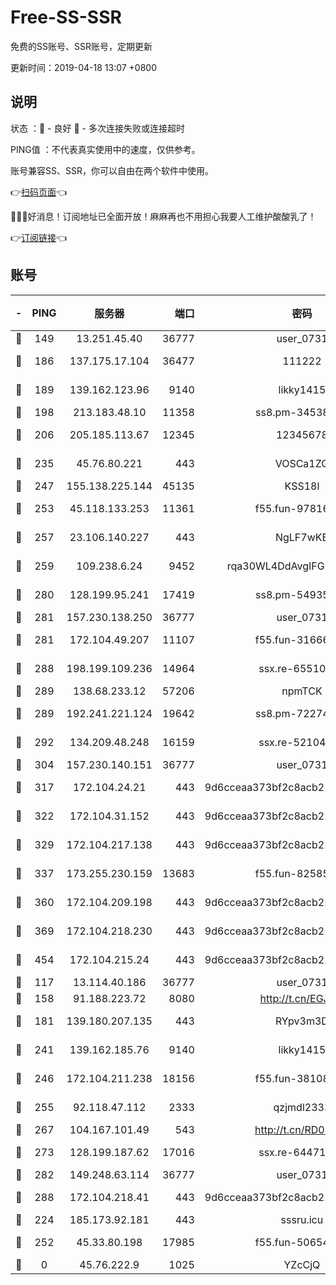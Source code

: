 # Free-SS-SSR

免费的SS账号、SSR账号，定期更新

更新时间：2019-04-18 13:07 +0800

## 说明

状态     ：🙂 - 良好 🙁 - 多次连接失败或连接超时

PING值   ：不代表真实使用中的速度，仅供参考。

账号兼容SS、SSR，你可以自由在两个软件中使用。

👉[扫码页面](https://liesauer.github.io/Free-SS-SSR/)👈

🎉🎉🎉好消息！订阅地址已全面开放！麻麻再也不用担心我要人工维护酸酸乳了！

👉[订阅链接](https://www.liesauer.net/yogurt/subscribe?ACCESS_TOKEN=DAYxR3mMaZAsaqUb)👈

## 账号

|-|PING|服务器|端口|密码|加密方式|区域|
|:----:|:----:|:-----:|-----:|:----:|:----:|:----:|
|🙂|149|13.251.45.40|36777|user_0731|chacha20|SG|
|🙂|186|137.175.17.104|36477|111222|aes-256-cfb|US|
|🙂|189|139.162.123.96|9140|likky1415|aes-256-cfb|JP|
|🙂|198|213.183.48.10|11358|ss8.pm-34538443|rc4-md5|RU|
|🙂|206|205.185.113.67|12345|12345678|aes-256-cfb|US|
|🙂|235|45.76.80.221|443|VOSCa1ZG|aes-256-cfb|DE|
|🙂|247|155.138.225.144|45135|KSS18l|rc4-md5|US|
|🙂|253|45.118.133.253|11361|f55.fun-97816006|aes-256-cfb|SG|
|🙂|257|23.106.140.227|443|NgLF7wKB|aes-256-cfb|US|
|🙂|259|109.238.6.24|9452|rqa30WL4DdAvgIFG6Fs3znzTa|aes-256-cfb|FR|
|🙂|280|128.199.95.241|17419|ss8.pm-54935798|aes-256-cfb|SG|
|🙂|281|157.230.138.250|36777|user_0731|chacha20|US|
|🙂|281|172.104.49.207|11107|f55.fun-31666121|aes-256-cfb|SG|
|🙂|288|198.199.109.236|14964|ssx.re-65510854|aes-256-cfb|US|
|🙂|289|138.68.233.12|57206|npmTCK|rc4-md5|US|
|🙂|289|192.241.221.124|19642|ss8.pm-72274764|aes-256-cfb|US|
|🙂|292|134.209.48.248|16159|ssx.re-52104244|aes-256-cfb|US|
|🙂|304|157.230.140.151|36777|user_0731|chacha20|US|
|🙂|317|172.104.24.21|443|9d6cceaa373bf2c8acb22e60b6a58be6|aes-256-cfb|US|
|🙂|322|172.104.31.152|443|9d6cceaa373bf2c8acb22e60b6a58be6|aes-256-cfb|US|
|🙂|329|172.104.217.138|443|9d6cceaa373bf2c8acb22e60b6a58be6|aes-256-cfb|US|
|🙂|337|173.255.230.159|13683|f55.fun-82585503|aes-256-cfb|US|
|🙂|360|172.104.209.198|443|9d6cceaa373bf2c8acb22e60b6a58be6|aes-256-cfb|US|
|🙂|369|172.104.218.230|443|9d6cceaa373bf2c8acb22e60b6a58be6|aes-256-cfb|US|
|🙂|454|172.104.215.24|443|9d6cceaa373bf2c8acb22e60b6a58be6|aes-256-cfb|US|
|🙂|117|13.114.40.186|36777|user_0731|chacha20|JP|
|🙂|158|91.188.223.72|8080|http://t.cn/EGJIyrl|rc4-md5|RU|
|🙂|181|139.180.207.135|443|RYpv3m3D|aes-256-cfb|JP|
|🙂|241|139.162.185.76|9140|likky1415|aes-256-cfb|DE|
|🙂|246|172.104.211.238|18156|f55.fun-38108327|aes-256-cfb|US|
|🙂|255|92.118.47.112|2333|qzjmdl2333|aes-256-cfb|US|
|🙂|267|104.167.101.49|543|http://t.cn/RD0D7sx|rc4-md5|CA|
|🙂|273|128.199.187.62|17016|ssx.re-64471350|aes-256-cfb|SG|
|🙂|282|149.248.63.114|36777|user_0731|chacha20|CA|
|🙂|288|172.104.218.41|443|9d6cceaa373bf2c8acb22e60b6a58be6|aes-256-cfb|US|
|🙁|224|185.173.92.181|443|sssru.icu|rc4-md5|RU|
|🙁|252|45.33.80.198|17985|f55.fun-50654454|aes-256-cfb|US|
|🙁|0|45.76.222.9|1025|YZcCjQ|rc4-md5|JP|

